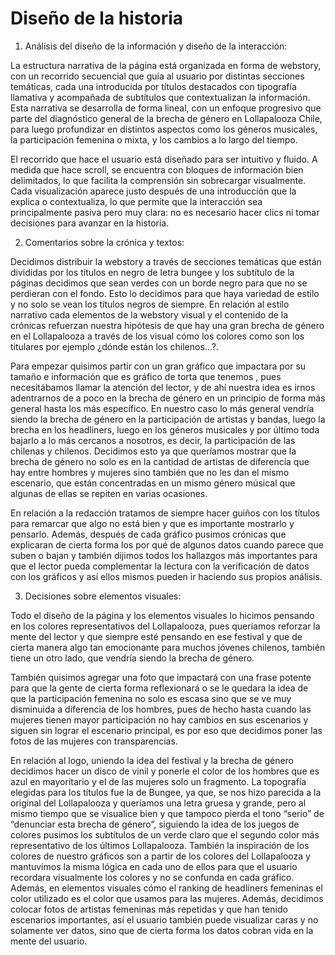 # Diseño de la historia

1. Análisis del diseño de la información y diseño de la interacción:

La estructura narrativa de la página está organizada en forma de webstory, con un recorrido secuencial que guía al usuario por distintas secciones temáticas, cada una introducida por títulos destacados con tipografía llamativa y acompañada de subtítulos que contextualizan la información. Esta narrativa se desarrolla de forma lineal, con un enfoque progresivo que parte del diagnóstico general de la brecha de género en Lollapalooza Chile, para luego profundizar en distintos aspectos como los géneros musicales, la participación femenina o mixta, y los cambios a lo largo del tiempo.

El recorrido que hace el usuario está diseñado para ser intuitivo y fluido. A medida que hace scroll, se encuentra con bloques de información bien delimitados, lo que facilita la comprensión sin sobrecargar visualmente. Cada visualización aparece justo después de una introducción que la explica o contextualiza, lo que permite que la interacción sea principalmente pasiva pero muy clara: no es necesario hacer clics ni tomar decisiones para avanzar en la historia.

2. Comentarios sobre la crónica y textos:

Decidimos distribuir la webstory a través de secciones temáticas que están divididas por los títulos en negro de letra bungee y los subtítulo de la páginas decidimos que sean verdes con un borde negro para que no se perdieran con el fondo. Esto lo decidimos para que haya variedad de estilo y no solo se vean los títulos negros de siempre. En relación al estilo narrativo cada elementos de la webstory visual y el contenido de la crónicas refuerzan nuestra hipótesis de que hay una gran brecha de género en el Lollapalooza a través de los visual cómo los colores como son los titulares por ejemplo ¿dónde están los chilenos…?. 

Para empezar quisimos partir con un gran gráfico que impactara por su tamaño e información que es gráfico de torta que tenemos , pues necesitábamos llamar la atención del lector, y de ahí nuestra idea es irnos adentrarnos de a poco en la brecha de género en un principio de forma más general hasta los más específico. En nuestro caso lo más general vendría siendo la brecha de género en la participación de artistas y bandas, luego la brecha en los headliners, luego en los géneros musicales y por último toda bajarlo a lo más cercanos a nosotros, es decir, la participación de las chilenas y chilenos. Decidimos esto ya que queríamos mostrar que la brecha de género no solo es en la cantidad de artistas de diferencia que hay entre hombres y mujeres sino también que no les dan el mismo escenario, que están concentradas en un mismo género músical que algunas de ellas se repiten en varias ocasiones. 

En relación a la redacción tratamos de siempre hacer guiños con los títulos para remarcar que algo no está bien y que es importante mostrarlo y pensarlo. Además, después de cada gráfico pusimos crónicas que explicaran de cierta forma los por qué de algunos datos cuando parece que suben o bajan y también dijimos todos los hallazgos más importantes para que el lector pueda complementar la lectura con la verificación de datos con los gráficos y así ellos mismos pueden ir haciendo sus propios análisis.  


3. Decisiones sobre elementos visuales: 

Todo el diseño de la página y los elementos visuales lo hicimos pensando en los colores representativos del Lollapalooza, pues queríamos reforzar la mente del lector y que siempre esté pensando en ese festival y que de cierta manera algo tan emocionante para muchos jóvenes chilenos, también tiene un otro lado, que vendría siendo la brecha de género. 

También quisimos agregar una foto que impactará con una frase potente para que la gente de cierta forma reflexionará o se le quedara la idea de que la participación femenina no solo es escasa sino que se ve muy disminuida a diferencia de los hombres, pues de hecho hasta cuando las mujeres tienen mayor participación no hay cambios en sus escenarios y siguen sin lograr el escenario principal, es por eso que decidimos poner las fotos de las mujeres con transparencias.

En relación al logo, uniendo la idea del festival y la brecha de género decidimos hacer un disco de vinil y ponerle el color de los hombres que es azul en mayoritario y el de las mujeres solo un fragmento. La topografía elegidas para los títulos fue la de Bungee, ya que, se nos hizo parecida a la original del Lollapalooza y queríamos una letra gruesa y grande, pero al mismo tiempo que se visualice bien y que tampoco pierda el tono “serio” de “denunciar esta brecha de género”, siguiendo la idea de los juegos de colores pusimos los subtítulos de un verde claro que el segundo color más representativo de los últimos Lollapalooza. También la inspiración de los colores de nuestro gráficos son a partir de los colores del Lollapalooza y mantuvimos la misma lógica en cada uno de ellos para que el usuario recordara visualmente los colores y no se confunda en cada gráfico. Además, en elementos visuales cómo el ranking de headliners femeninas el color utilizado es el color que usamos para las mujeres. Además, decidimos colocar fotos de artistas femeninas más repetidas y que han tenido escenarios importantes, así el usuario también puede visualizar caras y no solamente ver datos, sino que de cierta forma los datos cobran vida en la mente del usuario. 
